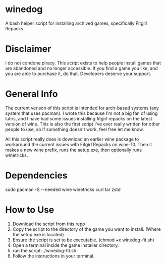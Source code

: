 # winedog
A bash helper script for installing archived games, specifically Fitgirl Repacks

# Disclaimer
I do not condone piracy. This script exists to help people install games that are abandoned and no longer accessible. If you find a game you like, and you are able to purchase it, do that. Developers deserve your support.

# General Info
The current verison of this script is intended for arch-based systems (any system that uses pacman).
I wrote this because I'm not a big fan of using lutris, and I have had some issues installing fitgirl repacks on the latest version of wine.
This is also the first script I've ever really written for other people to use, so if something doesn't work, feel free let me know. 

All this script really does is download an earlier wine package to workaround the current issues with Fitgirl Repacks on wine-10. 
Then it makes a new wine prefix, runs the setup.exe, then optionally runs winetricks.

# Dependencies 
sudo pacman -S --needed wine winetricks curl tar zstd

# How to Use
1. Download the script from this repo
2. Copy the script to the directory of the game you want to install. (Where the setup.exe is located)
3. Ensure the script is set to be executable. (chmod +x winedog-fit.sh)
4. Open a terminal inside the game installer directory.
5. run the script: ./winedog-fit.sh
6. Follow the instructions in your terminal.



